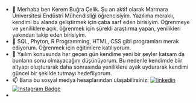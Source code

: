 - 👋 Merhaba ben Kerem Buğra Çelik. Şu an aktif olarak Marmara Üniversitesi Endüstri Mühendisliği öğrencisiyim. Yazılıma meraklı, kendimi bu alanda geliştirmek için çaba sarf eden birisiyim. Öğrenmeye ve yeniliklere açık, öğrenmek için sürekli araştırma yapan, yenilikleri yakından takip eden birisiyim. 
- 👀 SQL, Phyton, R Programming, HTML, CSS gibi programları merak ediyorum. Öğrenmek için eğitimlere katılıyorum.
- 🌱 Yaılım konusunda her geçen gün kendime yeni bir şeyler katsam da bunların sonu olmayacağını düşünüyorum. Bu nedenle kendimde biir altyapı oluşturarak daha sonrasında yeniliklere ayak uydurarak kendimi güncel bir şekilde tutmayı hedefliyorum. 
- 📫 Bana bu sosyal medya hesaplarından ulaşabilirsiniz:  [![linkedin](https://img.shields.io/badge/Linkedin-000000?style=for-the-badge&logo=Linkedin&logoColor=white)](https://www.linkedin.com/in/kerem-bu%C4%9Fra-%C3%A7elik-881430246/) [![Instagram Badge](https://img.shields.io/badge/-Instagram-C13584?style=flat-quare&labelColor=C13584&logo=instagram&logoColor=white&link=link)](https://www.instagram.com/kerembugraa/) 
- 

<!---
kerembugracelik/kerembugracelik is a ✨ special ✨ repository because its `README.md` (this file) appears on your GitHub profile.
You can click the Preview link to take a look at your changes.
--->

